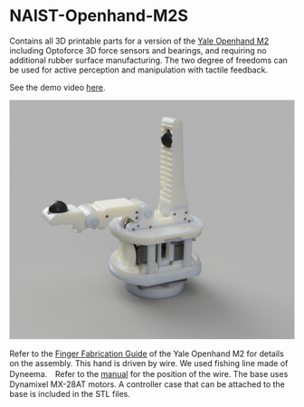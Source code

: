 # NAIST-Openhand-M2S

Contains all 3D printable parts for a version of the [Yale Openhand M2](https://www.eng.yale.edu/grablab/openhand/model_m2.html) including Optoforce 3D force sensors and bearings, and requiring no additional rubber surface manufacturing. The two degree of freedoms can be used for active perception and manipulation with tactile feedback.

See the demo video [here](https://youtu.be/vZjTQ-7LhDY).

![](render.jpg)

Refer to the [Finger Fabrication Guide](https://www.eng.yale.edu/grablab/openhand/model%20m2/Fabrication%20-%20Model%20M2%201.0.pdf) of the Yale Openhand M2 for details on the assembly.
This hand is driven by wire. We used fishing line made of Dyneema.　Refer to the [manual](https://www.eng.yale.edu/grablab/openhand/model%20m2/Fabrication%20-%20Model%20M2%201.0.pdf) for the position of the wire.
The base uses Dynamixel MX-28AT motors. A controller case that can be attached to the base is included in the STL files.
